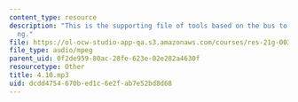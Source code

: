 ```yaml
---
content_type: resource
description: "This is the supporting file of tools based on the bus to mi\xE1ny\xE1\
  ng."
file: https://ol-ocw-studio-app-qa.s3.amazonaws.com/courses/res-21g-003-learning-chinese-a-foundation-course-in-mandarin-spring-2011/dcdd4754670bed1c6e2fab7e52bd8d68_4.10.mp3
file_type: audio/mpeg
parent_uid: 0f2de959-80ac-28fe-623e-02e282a4630f
resourcetype: Other
title: 4.10.mp3
uid: dcdd4754-670b-ed1c-6e2f-ab7e52bd8d68
---
```

